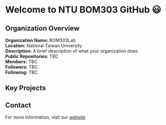 # Welcome to NTU BOM303 GitHub  :smiley:

## Organization Overview

**Organization Name:** BOM303Lab  
**Location:** National Taiwan University  
**Description:** A brief description of what your organization does.  
**Public Repositories:** TBC  
**Members:** TBC  
**Followers:** TBC  
**Following:** TBC   

## Key Projects



## Contact

For more information, visit our [website]([https://your-organization-website.com](https://ntubioom.wixsite.com/hsmwu))
